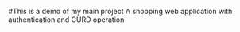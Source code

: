 #This is a demo of my main project
A shopping web application with authentication and CURD operation
